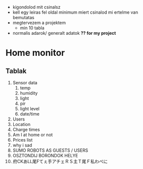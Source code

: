 - kigondolod mit csinalsz
- kell egy leiras fel oldal minimum miert csinalod mi ertelme van bemutatas
- megtervezem a projektem
	- min 10 tabla
- normalis adarok/ generalt adatok **?? for my project**



# Home monitor
## Tablak
1. Sensor data
	1. temp
	2. humidity
	3. light
	4. pir
	5. light level
	6. date/time
2. Users
3. Location
4. Charge times
5. Am I at home or not
6. Prices list
7. why i sad
8. SUMO ROBOTS AS GUESTS / USERS
9. OSZTONDIJ BORONDOK HELYE
10. 府CKあLL尾Fてぇ手アチェＲＳ主Ｔ尾Ｆ私わぺに